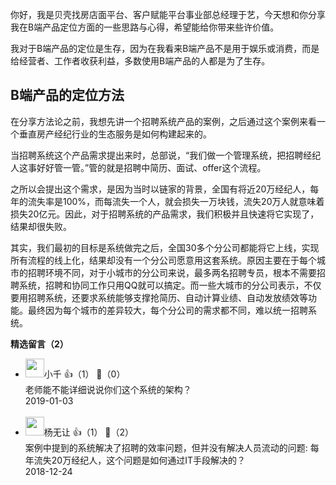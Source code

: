 你好，我是贝壳找房店面平台、客户赋能平台事业部总经理于艺，今天想和你分享我在B端产品定位方面的一些思路与心得，希望能给你带来些许价值。

我对于B端产品的定位是生存，因为在我看来B端产品不是用于娱乐或消费，而是给经营者、工作者收获利益，多数使用B端产品的人都是为了生存。

## B端产品的定位方法

在分享方法论之前，我想先讲一个招聘系统产品的案例，之后通过这个案例来看一个垂直房产经纪行业的生态服务是如何构建起来的。

当招聘系统这个产品需求提出来时，总部说，“我们做一个管理系统，把招聘经纪人这事好好管一管。”管的就是招聘中简历、面试、offer这个流程。

之所以会提出这个需求，是因为当时以链家的背景，全国有将近20万经纪人，每年的流失率是100%，而每流失一个人，就会损失一万块钱，流失20万人就意味着损失20亿元。因此，对于招聘系统的产品需求，我们积极并且快速将它实现了，结果却很失败。

其实，我们最初的目标是系统做完之后，全国30多个分公司都能将它上线，实现所有流程的线上化，结果却没有一个分公司愿意用这套系统。原因主要在于每个城市的招聘环境不同，对于小城市的分公司来说，最多两名招聘专员，根本不需要招聘系统，招聘和协同工作只用QQ就可以搞定。而一些大城市的分公司表示，不仅要用招聘系统，还要求系统能够支撑抢简历、自动计算业绩、自动发放绩效等功能。最终因为每个城市的差异较大，每个分公司的需求都不同，难以统一招聘系统。
<div><strong>精选留言（2）</strong></div><ul>
<li><img src="http://thirdwx.qlogo.cn/mmopen/vi_32/Q0j4TwGTfTKPBiaSZVibZwoUEUcvbF4JCfOghmvPdUfbFHeDd2g5m6NbuzeN3S3b7KxZCA8FmtrH9N51Z5P177iaA/132" width="30px"><span>小千</span> 👍（1） 💬（0）<div>老师能不能详细说说你们这个系统的架构？</div>2019-01-03</li><br/><li><img src="https://static001.geekbang.org/account/avatar/00/0f/f6/29/86e2cf87.jpg" width="30px"><span>杨无让</span> 👍（1） 💬（2）<div>案例中提到的系统解决了招聘的效率问题，但并没有解决人员流动的问题: 每年流失20万经纪人，这个问题是如何通过IT手段解决的？</div>2018-12-24</li><br/>
</ul>